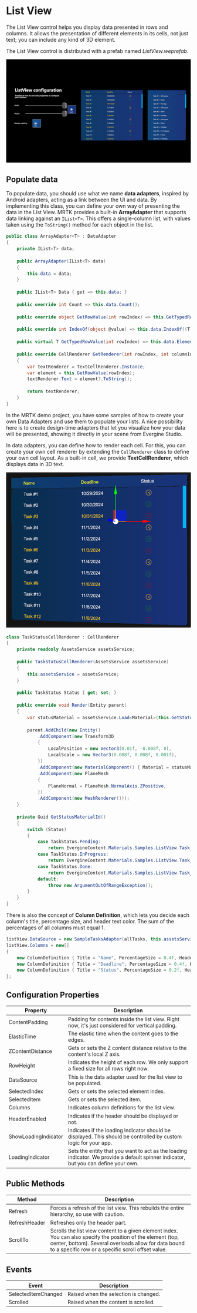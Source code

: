 # List View

The List View control helps you display data presented in rows and columns. It allows the presentation of different elements in its cells, not just text; you can include any kind of 3D element. 

The List View control is distributed with a prefab named _ListView.weprefab_.

![List view](images/listview.png)

## Populate data

To populate data, you should use what we name **data adapters**, inspired by Android adapters, acting as a link between the UI and data. By implementing this class, you can define your own way of presenting the data in the List View. MRTK provides a built-in **ArrayAdapter** that supports data linking against an `IList<T>`. This offers a single-column list, with values taken using the `ToString()` method for each object in the list.

```csharp
public class ArrayAdapter<T> : DataAdapter
{
    private IList<T> data;

    public ArrayAdapter(IList<T> data)
    {
        this.data = data;
    }

    public IList<T> Data { get => this.data; }

    public override int Count => this.data.Count();

    public override object GetRowValue(int rowIndex) => this.GetTypedRowValue(rowIndex);

    public override int IndexOf(object @value) => this.data.IndexOf((T)@value);

    public virtual T GetTypedRowValue(int rowIndex) => this.data.ElementAt(rowIndex);

    public override CellRenderer GetRenderer(int rowIndex, int columnIndex)
    {
        var textRenderer = TextCellRenderer.Instance;
        var element = this.GetRowValue(rowIndex);
        textRenderer.Text = element?.ToString();

        return textRenderer;
    }
}
```

In the MRTK demo project, you have some samples of how to create your own Data Adapters and use them to populate your lists. A nice possibility here is to create design-time adapters that let you visualize how your data will be presented, showing it directly in your scene from Evergine Studio.

In data adapters, you can define how to render each cell. For this, you can create your own cell renderer by extending the `CellRenderer` class to define your own cell layout. As a built-in cell, we provide **TextCellRenderer**, which displays data in 3D text.

![List view](images/listview_custom-adapter.png)

```csharp
class TaskStatusCellRenderer : CellRenderer
{
    private readonly AssetsService assetsService;

    public TaskStatusCellRenderer(AssetsService assetsService)
    {
        this.assetsService = assetsService;
    }

    public TaskStatus Status { get; set; }

    public override void Render(Entity parent)
    {
        var statusMaterial = assetsService.Load<Material>(this.GetStatusMaterialId());

        parent.AddChild(new Entity()
            .AddComponent(new Transform3D
            {
                LocalPosition = new Vector3(0.01f, -0.008f, 0),
                LocalScale = new Vector3(0.008f, 0.008f, 0.001f),
            })
            .AddComponent(new MaterialComponent() { Material = statusMaterial })
            .AddComponent(new PlaneMesh
            {
                PlaneNormal = PlaneMesh.NormalAxis.ZPositive,
            })
            .AddComponent(new MeshRenderer()));
    }

    private Guid GetStatusMaterialId()
    {
        switch (Status)
        {
            case TaskStatus.Pending:
                return EvergineContent.Materials.Samples.ListView.Task_Status_Red;
            case TaskStatus.InProgress:
                return EvergineContent.Materials.Samples.ListView.Task_Status_Yellow;
            case TaskStatus.Done:
                return EvergineContent.Materials.Samples.ListView.Task_Status_Green;
            default:
                throw new ArgumentOutOfRangeException();
        }
    }
}
```

There is also the concept of **Column Definition**, which lets you decide each column's title, percentage size, and header text color. The sum of the percentages of all columns must equal 1.

```csharp
listView.DataSource = new SampleTasksAdapter(allTasks, this.assetsService);
listView.Columns = new[]
{
    new ColumnDefinition { Title = "Name", PercentageSize = 0.4f, HeaderTextColor = Color.Yellow },
    new ColumnDefinition { Title = "Deadline", PercentageSize = 0.4f, HeaderTextColor = Color.Yellow },
    new ColumnDefinition { Title = "Status", PercentageSize = 0.2f, HeaderTextColor = Color.White }
};
```

## Configuration Properties

| Property                    | Description                                                                                                   |
|-----------------------------|---------------------------------------------------------------------------------------------------------------|
| ContentPadding              | Padding for contents inside the list view. Right now, it's just considered for vertical padding.             |
| ElasticTime                 | The elastic time when the content goes to the edges.                                                         |
| ZContentDistance            | Gets or sets the Z content distance relative to the content's local Z axis.                                  |
| RowHeight                   | Indicates the height of each row. We only support a fixed size for all rows right now.                       |
| DataSource                  | This is the data adapter used for the list view to be populated.                                             |
| SelectedIndex               | Gets or sets the selected element index.                                                                     |
| SelectedItem                | Gets or sets the selected item.                                                                              |
| Columns                     | Indicates column definitions for the list view.                                                               |
| HeaderEnabled               | Indicates if the header should be displayed or not.                                                          |
| ShowLoadingIndicator        | Indicates if the loading indicator should be displayed. This should be controlled by custom logic for your app.|
| LoadingIndicator            | Sets the entity that you want to act as the loading indicator. We provide a default spinner indicator, but you can define your own. |

## Public Methods
| Method            | Description                                                                                 |
|-------------------|---------------------------------------------------------------------------------------------|
| Refresh           | Forces a refresh of the list view. This rebuilds the entire hierarchy, so use with caution.|
| RefreshHeader     | Refreshes only the header part.                                                            |
| ScrollTo          | Scrolls the list view content to a given element index. You can also specify the position of the element (top, center, bottom). Several overloads allow for data bound to a specific row or a specific scroll offset value. |

## Events
| Event                    | Description                                                       |
|--------------------------|-------------------------------------------------------------------|
| SelectedItemChanged      | Raised when the selection is changed.                             |
| Scrolled                 | Raised when the content is scrolled.                             |
